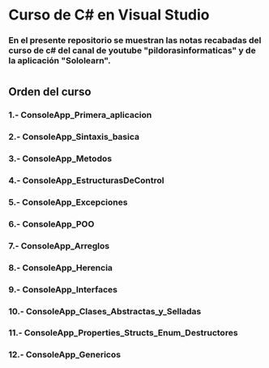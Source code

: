 # Curso de C# en Visual Studio
### En el presente repositorio se muestran las notas recabadas del curso de c# del canal de youtube "pildorasinformaticas" y de la aplicación "Sololearn". 
#

## Orden del curso

### 1.- ConsoleApp_Primera_aplicacion
### 2.- ConsoleApp_Sintaxis_basica
### 3.- ConsoleApp_Metodos
### 4.- ConsoleApp_EstructurasDeControl
### 5.- ConsoleApp_Excepciones
### 6.- ConsoleApp_POO
### 7.- ConsoleApp_Arreglos
### 8.- ConsoleApp_Herencia
### 9.- ConsoleApp_Interfaces
### 10.- ConsoleApp_Clases_Abstractas_y_Selladas
### 11.- ConsoleApp_Properties_Structs_Enum_Destructores
### 12.- ConsoleApp_Genericos